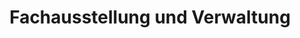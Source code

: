 ---
title: "Fachausstellung und Verwaltung"
url: /hoerstel/fachausstellung-und-verwaltung/
shop: Baustoffe
---